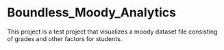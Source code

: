 # Boundless_Moody_Analytics
This project is a test project that visualizes a moody dataset file consisting of grades and other factors for students. 
